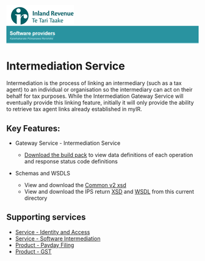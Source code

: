 ![IRD logo](../Images/IRlogo.gif)
![Software Dev](../Images/SoftwareDev.png)

Intermediation Service
=======================================

Intermediation is the process of linking an intermediary (such as a tax agent) to an individual or 
organisation so the intermediary can act on their behalf for tax purposes. 
While the Intermediation Gateway Service will eventually provide this linking feature, 
initially it will only provide the ability to retrieve tax agent links already established in myIR. 

Key Features:
-------------

- Gateway Service -  Intermediation Service 
	- [Download the build pack](Latest/Gateway%20Services%20Build%20Pack%20-%20Intermediation%20Service.pdf) to view data definitions of each operation and response status code definitions

- Schemas and WSDLS
	- View and download the [Common v2 xsd](../Schema%20-%20Common/Common.v2.xsd)
	- View and download the IPS return [XSD](Latest/Intermediation.v1.xsd) and [WSDL](Latest/IntermediationDevWsdl.v1.wsdl) from this current directory
	
Supporting services
-------------
* [Service - Identity and Access](../Service%20-%20Identity%20and%20Access/Latest/)
* [Service - Software Intermediation](../Service%20-%20Software%20Intermediation)
* [Product - Payday Filing](../Product%20-%20Payday%20Filing)
* [Product - GST](../Product%20-%20GST)
